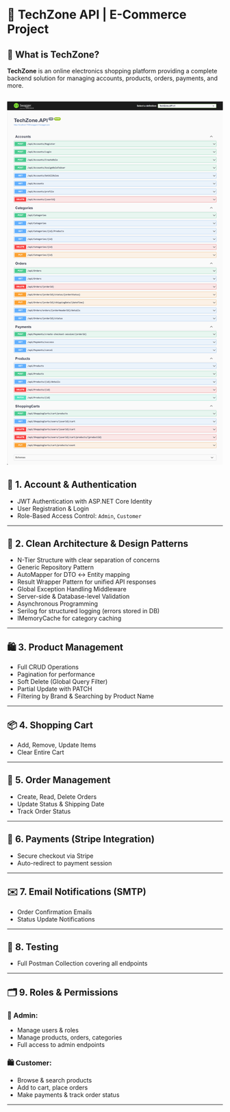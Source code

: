 # 🚀 TechZone API | E-Commerce Project

## 🛒 What is TechZone?

**TechZone** is an online electronics shopping platform providing a complete backend solution for managing accounts, products, orders, payments, and more.

![API Endpoints](Images/API.png)
---

## 🔐 1. Account & Authentication

- JWT Authentication with ASP.NET Core Identity  
- User Registration & Login  
- Role-Based Access Control: `Admin`, `Customer`  

---

## 🧱 2. Clean Architecture & Design Patterns

- N-Tier Structure with clear separation of concerns  
- Generic Repository Pattern  
- AutoMapper for DTO ↔ Entity mapping  
- Result Wrapper Pattern for unified API responses  
- Global Exception Handling Middleware  
- Server-side & Database-level Validation  
- Asynchronous Programming  
- Serilog for structured logging (errors stored in DB)  
- IMemoryCache for category caching  

---

## 🛍️ 3. Product Management

- Full CRUD Operations  
- Pagination for performance  
- Soft Delete (Global Query Filter)  
- Partial Update with PATCH  
- Filtering by Brand & Searching by Product Name  

---

## 📦 4. Shopping Cart

- Add, Remove, Update Items  
- Clear Entire Cart  

---

## 📑 5. Order Management

- Create, Read, Delete Orders  
- Update Status & Shipping Date  
- Track Order Status  

---

## 💸 6. Payments (Stripe Integration)

- Secure checkout via Stripe  
- Auto-redirect to payment session  

---

## ✉️ 7. Email Notifications (SMTP)

- Order Confirmation Emails  
- Status Update Notifications  

---

## 🧪 8. Testing

- Full Postman Collection covering all endpoints  

---

## 🗂️ 9. Roles & Permissions

### 👤 Admin:
- Manage users & roles  
- Manage products, orders, categories  
- Full access to admin endpoints  

### 🛍️ Customer:
- Browse & search products  
- Add to cart, place orders  
- Make payments & track order status  

---
